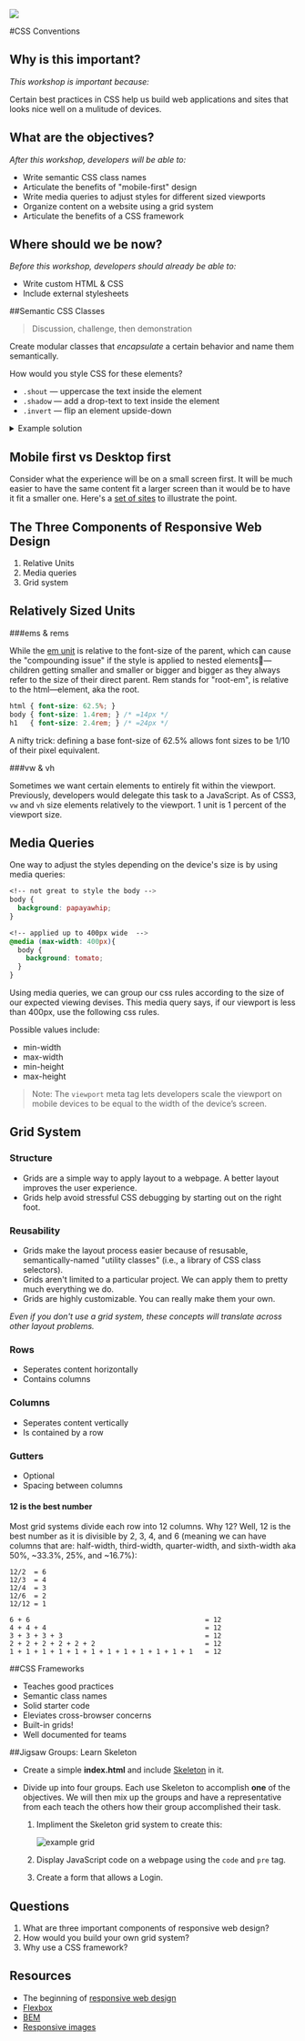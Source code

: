 <!--
Market: SF
-->

![](https://ga-dash.s3.amazonaws.com/production/assets/logo-9f88ae6c9c3871690e33280fcf557f33.png)

#CSS Conventions

## Why is this important?
<!-- framing the "why" in big-picture/real world examples -->
*This workshop is important because:*

Certain best practices in CSS help us build web applications and sites that looks nice well on a mulitude of devices.

## What are the objectives?
<!-- specific/measurable goal for students to achieve -->
*After this workshop, developers will be able to:*

* Write semantic CSS class names
* Articulate the benefits of "mobile-first" design
* Write media queries to adjust styles for different sized viewports
* Organize content on a website using a grid system
* Articulate the benefits of a CSS framework

## Where should we be now?
<!-- call out the skills that are prerequisites -->
*Before this workshop, developers should already be able to:*

- Write custom HTML & CSS
- Include external stylesheets

##Semantic CSS Classes
> Discussion, challenge, then demonstration

Create modular classes that *encapsulate* a certain behavior and name them semantically.

How would you style CSS for these elements?

* `.shout` — uppercase the text inside the element
* `.shadow` — add a drop-text to text inside the element
* `.invert` — flip an element upside-down

<details><summary>Example solution</summary>

```css
.shout {
	text-transform: uppercase;
}

.shadow {
	text-shadow: 1px 1px 2px black; 
}

.invert {
	transform: rotate(180deg); 
}
```

</details>

## Mobile first vs Desktop first

Consider what the experience will be on a small screen first. It will be much easier to have the same content fit a larger screen than it would be to have it fit a smaller one. Here's a [set of sites](http://mediaqueri.es) to illustrate the point.

## The Three Components of Responsive Web Design

1. Relative Units
1. Media queries
1. Grid system

## Relatively Sized Units

###ems & rems

While the [em unit](http://blog.revathskumar.com/2014/04/css-understanding-em-and-rem.html#understanding-em-unit) is relative to the font-size of the parent, which can cause the "compounding issue" if the style is applied to nested elements—children getting smaller and smaller or bigger and bigger as they always refer to the size of their direct parent. Rem stands for "root-em", is relative to the html—element, aka the root.


```css
html { font-size: 62.5%; } 
body { font-size: 1.4rem; } /* =14px */
h1   { font-size: 2.4rem; } /* =24px */
```

A nifty trick: defining a base font-size of 62.5% allows font sizes to be 1/10 of their pixel equivalent.

###vw & vh

Sometimes we want certain elements to entirely fit within the viewport. Previously, developers would delegate this task to a JavaScript. As of CSS3, `vw` and `vh` size elements relatively to the viewport. 1 unit is 1 percent of the viewport size.

## Media Queries

One way to adjust the styles depending on the device's size is by using media queries:

```css
<!-- not great to style the body -->
body {
  background: papayawhip;
}

<!-- applied up to 400px wide  -->
@media (max-width: 400px){
  body {
    background: tomato;
  }
}
```

Using media queries, we can group our css rules according to the size of our expected viewing devises.  This media query says, if our viewport is less than 400px, use the following css rules.

Possible values include:

* min-width
* max-width
* min-height
* max-height

>Note: The `viewport` meta tag lets developers scale the viewport on mobile devices to be equal to the width of the device’s screen.

## Grid System

### Structure
* Grids are a simple way to apply layout to a webpage. A better layout improves the user experience.
* Grids help avoid stressful CSS debugging by starting out on the right foot.

### Reusability
* Grids make the layout process easier because of resusable, semantically-named "utility classes" (i.e., a library of CSS class selectors).
* Grids aren't limited to a particular project. We can apply them to pretty much everything we do.
* Grids are highly customizable. You can really make them your own.

_Even if you don't use a grid system, these concepts will translate across other layout problems._

### Rows

* Seperates content horizontally
* Contains columns

### Columns

* Seperates content vertically
* Is contained by a row

### Gutters

* Optional
* Spacing between columns

#### 12 is the best number

Most grid systems divide each row into 12 columns. Why 12? Well, 12 is the best number as it is divisible by 2, 3, 4, and 6 (meaning we can have columns that are: half-width, third-width, quarter-width, and sixth-width aka 50%, ~33.3%, 25%, and ~16.7%):

    12/2  = 6
    12/3  = 4
    12/4  = 3
    12/6  = 2
    12/12 = 1

    6 + 6                                           = 12
    4 + 4 + 4                                       = 12
    3 + 3 + 3 + 3                                   = 12
    2 + 2 + 2 + 2 + 2 + 2                           = 12
    1 + 1 + 1 + 1 + 1 + 1 + 1 + 1 + 1 + 1 + 1 + 1   = 12

##CSS Frameworks

* Teaches good practices
* Semantic class names
* Solid starter code
* Eleviates cross-browser concerns
* Built-in grids!
* Well documented for teams

##Jigsaw Groups: Learn Skeleton

* Create a simple **index.html** and include [Skeleton](http://getskeleton.com/) in it.

* Divide up into four groups. Each use Skeleton to accomplish **one** of the objectives. We will then mix up the groups and have a representative from each teach the others how their group accomplished their task.

	1. Impliment the Skeleton grid system to create this:
	
		![example grid](https://raw.githubusercontent.com/sf-wdi-26/modules/master/w02/d03/m3-bootstrap/imgs/grid.png)
	
	2. Display JavaScript code on a webpage using the `code` and `pre` tag.
	
	3. Create a form that allows a  Login.

## Questions

1. What are three important components of responsive web design?
1. How would you build your own grid system?
1. Why use a CSS framework?

## Resources

- The beginning of [responsive web design](http://alistapart.com/article/responsive-web-design)
- [Flexbox](https://css-tricks.com/snippets/css/a-guide-to-flexbox/)
- [BEM](https://css-tricks.com/bem-101/)	
- [Responsive images](https://www.sitepoint.com/how-to-build-responsive-images-with-srcset/)
